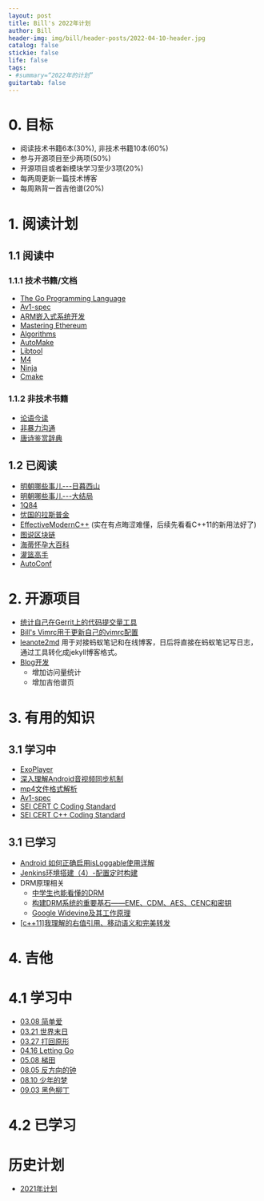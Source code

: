 ```yaml
---
layout: post
title: Bill's 2022年计划
author: Bill
header-img: img/bill/header-posts/2022-04-10-header.jpg
catalog: false
stickie: false
life: false
tags: 
- #summary=“2022年的计划”
guitartab: false
---
```



# 0. 目标

- 阅读技术书籍6本(30%), 非技术书籍10本(60%)
- 参与开源项目至少两项(50%)
- 开源项目或者新模块学习至少3项(20%)
- 每两周更新一篇技术博客
- 每周熟背一首吉他谱(20%)

# 1. 阅读计划

## 1.1 阅读中

### 1.1.1 技术书籍/文档

- [The Go Programming Language](https://book.douban.com/subject/26337545/)
- [Av1-spec](https://github.com/AOMediaCodec/av1-spec/tree/master/docs/av1-spec.pdf)
- [ARM嵌入式系统开发]()
- [Mastering Ethereum](chrome-extension://oemmndcbldboiebfnladdacbdfmadadm/https://dl.ebooksworld.ir/motoman/Mastering_Ethereum_Andreas.M.Antonopoulos.www.EBooksWorld.ir.pdf)
- [Algorithms](chrome-extension://oemmndcbldboiebfnladdacbdfmadadm/https://raw.githubusercontent.com/Mcdonoughd/CS2223/master/Books/Algorithhms%204th%20Edition%20by%20Robert%20Sedgewick%2C%20Kevin%20Wayne.pdf)
- [AutoMake](https://www.gnu.org/software/automake/manual/automake.html)
- [Libtool](https://www.gnu.org/software/libtool/manual/libtool.html)
- [M4](https://www.gnu.org/software/m4/manual/m4.html)
- [Ninja](https://ninja-build.org/manual.html)
- [Cmake](https://cmake.org/cmake/help/latest/guide/tutorial/A%20Basic%20Starting%20Point.html)

### 1.1.2 非技术书籍

- [论语今读](https://book.douban.com/subject/26362357/)
- [非暴力沟通](https://book.douban.com/subject/3533221/)
- [唐诗鉴赏辞典](https://book.douban.com/subject/1409305/)

## 1.2 已阅读

- [明朝哪些事儿---日暮西山](https://book.douban.com/subject/6794170/)
- [明朝哪些事儿---大结局](https://book.douban.com/subject/6902242/)
- [1Q84](https://book.douban.com/subject/4047637/)
- [忧国的拉斯普金](https://book.douban.com/subject/10744844/)
- [EffectiveModernC++](https://github.com/CnTransGroup/EffectiveModernCppChinese) (实在有点晦涩难懂，后续先看看C++11的新用法好了)
- [图说区块链]()
- [海蒂怀孕大百科](https://book.douban.com/subject/33388581/)
- [灌篮高手](https://mox.moe/c/10057.htm)
- [AutoConf](https://www.gnu.org/savannah-checkouts/gnu/autoconf/manual/autoconf-2.71/autoconf.html)

# 2. 开源项目

- [统计自己在Gerrit上的代码提交量工具](https://github.com/ProgrammerBill/GerritCodeInfos)
- [Bill's Vimrc用于更新自己的vimrc配置](https://github.com/ProgrammerBill/BillsVimrc)
- [leanote2md](https://github.com/ProgrammerBill/leanote2md) 用于对接蚂蚁笔记和在线博客，日后将直接在蚂蚁笔记写日志，通过工具转化成jekyll博客格式。
- [Blog开发](http://www.cjcbill.com/)
    - 增加访问量统计
    - 增加吉他谱页

# 3. 有用的知识

## 3.1 学习中

- [ExoPlayer](https://github.com/google/ExoPlayer)
- [深入理解Android音视频同步机制](https://blog.csdn.net/nonmarking/article/details/78745646)
- [mp4文件格式解析](https://www.cnblogs.com/ranson7zop/p/7889272.html)
- [Av1-spec](https://github.com/AOMediaCodec/av1-spec)
- [SEI CERT C Coding Standard](https://wiki.sei.cmu.edu/confluence/display/c/SEI+CERT+C+Coding+Standard)
- [SEI CERT C++ Coding Standard](https://wiki.sei.cmu.edu/confluence/pages/viewpage.action?pageId=88046682)

## 3.1 已学习

- [Android 如何正确启用isLoggable使用详解](https://blog.csdn.net/yihongyuelan/article/details/46409389)
- [Jenkins环境搭建（4）-配置定时构建](https://www.cnblogs.com/hong-fithing/p/10547176.html)
- DRM原理相关
    - [中学生也能看懂的DRM](https://mp.weixin.qq.com/s/viKIiXfevOHkrFNUtM2mng)
    - [构建DRM系统的重要基石——EME、CDM、AES、CENC和密钥](https://mp.weixin.qq.com/s/22TvhWG87fOs1gDQ4tKjVw)
    - [Google Widevine及其工作原理](https://mp.weixin.qq.com/s/kNjZEU4aUI09Y9XT5P54OQ)
- [[c++11]我理解的右值引用、移动语义和完美转发](https://www.jianshu.com/p/d19fc8447eaa)
    

# 4. 吉他

# 4.1 学习中

- [03.08 简单爱](https://www.jitashe.org/tab/14457/)
- [03.21 世界末日](https://www.daweijita.com/1902.html)
- [03.27 打回原形](https://yoopu.me/view/NXo7jaXb)
- [04.16 Letting Go](https://www.wanjita.com/jita-5011.html)
- [05.08 梯田](https://www.dapula.com/show/23160.html)
- [08.05 反方向的钟](https://puduoduo123.com/17327.html)
- [08.10 少年的梦](https://www.bilibili.com/read/cv3349715?spm_id_from=333.999.0.0)
- [09.03 黑色柳丁](https://www.byguitar.com/tab/145718)


# 4.2 已学习

# 历史计划

- [2021年计划](http://www.cjcbill.com/2021/02/09/plan/)